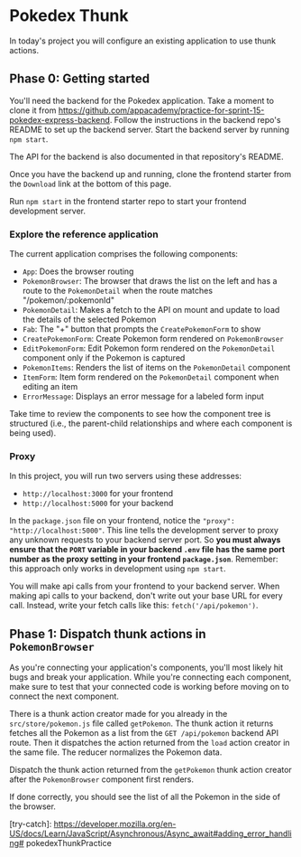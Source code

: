 
# Pokedex Thunk

In today's project you will configure an existing application to use thunk
actions.

## Phase 0: Getting started

You'll need the backend for the Pokedex application. Take a moment to clone it
from
<https://github.com/appacademy/practice-for-sprint-15-pokedex-express-backend>.
Follow the instructions in the backend repo's README to set up the backend
server. Start the backend server by running `npm start`.

The API for the backend is also documented in that repository's README.

Once you have the backend up and running, clone the frontend starter from the
`Download` link at the bottom of this page.

Run `npm start` in the frontend starter repo to start your frontend
development server.

### Explore the reference application

The current application comprises the following components:

* `App`: Does the browser routing
* `PokemonBrowser`: The browser that draws the list on the left and has a route
  to the `PokemonDetail` when the route matches "/pokemon/:pokemonId"
* `PokemonDetail`: Makes a fetch to the API on mount and update to load the
  details of the selected Pokemon
* `Fab`: The "+" button that prompts the `CreatePokemonForm` to show
* `CreatePokemonForm`: Create Pokemon form rendered on `PokemonBrowser`
* `EditPokemonForm`: Edit Pokemon form rendered on the `PokemonDetail` component
  only if the Pokemon is captured
* `PokemonItems`: Renders the list of items on the `PokemonDetail` component
* `ItemForm`: Item form rendered on the `PokemonDetail` component when
  editing an item
* `ErrorMessage`: Displays an error message for a labeled form input

Take time to review the components to see how the component tree is structured
(i.e., the parent-child relationships and where each component is being used).

### Proxy

In this project, you will run two servers using these addresses:

* `http://localhost:3000` for your frontend
* `http://localhost:5000` for your backend

In the `package.json` file on your frontend, notice the
`"proxy": "http://localhost:5000"`. This line tells the development server to
proxy any unknown requests to your backend server port. So **you must always
ensure that the `PORT` variable in your backend `.env` file has the same
port number as the proxy setting in your frontend `package.json`**. Remember:
this approach only works in development using `npm start`.

You will make api calls from your frontend to your backend server. When making
api calls to your backend, don't write out your base URL for every call.
Instead, write your fetch calls like this: `fetch('/api/pokemon')`.

## Phase 1: Dispatch thunk actions in `PokemonBrowser`

As you're connecting your application's components, you'll most likely hit bugs
and break your application. While you're connecting each component, make sure
to test that your connected code is working before moving on to connect the
next component.

There is a thunk action creator made for you already in the
`src/store/pokemon.js` file called `getPokemon`. The thunk action it returns
fetches all the Pokemon as a list from the `GET /api/pokemon` backend API
route. Then it dispatches the action returned from the `load` action creator in
the same file. The reducer normalizes the Pokemon data.

Dispatch the thunk action returned from the `getPokemon` thunk action creator
after the `PokemonBrowser` component first renders.

If done correctly, you should see the list of all the Pokemon in the side of the
browser.

[try-catch]: https://developer.mozilla.org/en-US/docs/Learn/JavaScript/Asynchronous/Async_await#adding_error_handling# pokedexThunkPractice
